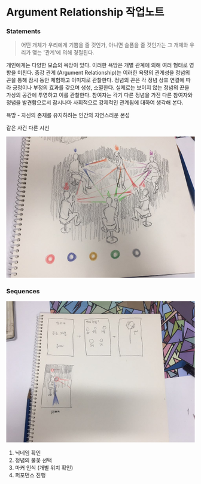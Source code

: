 # Argument Relationship 작업노트 

### Statements 

> 어떤 개체가 우리에게 기쁨을 줄 것인가, 아니면 슬픔을 줄 것인가는 그 개체와 우리가 맺는 '관계'에 의해 경절된다.

개인에게는 다양한 모습의 욕망이 있다. 이러한 욕망은 개별 관계에 의해 여러 형태로 영향을 미친다. 증강 관계 (Argument Relationship)는 이러한 욕망의 관계성을 정념의 끈을 통해 잠시 동안 체험하고 이미지로 관찰한다. 정념의 끈은 각 정념 상호 연결에 따라 긍정이나 부정의 효과를 갖으며 생성, 소멸한다. 실제로는 보이지 않는 정념의 끈을 가상의 공간에 투영하고 이를 관찰한다. 참여자는 각기 다른 정념을 가진 다른 참여자와 정념을 발견함으로서 잠시나마 사회적으로 강제적인 관계됨에 대하여 생각해 본다. 

욕망 - 자신의 존재를 유지하려는 인간의 자연스러운 본성

같은 사건 다른 시선

![](/images/2018/03/ar001.jpg)

### Sequences

![](/images/2018/03/ar002.jpg)

1. 닉네임 확인
2. 정념의 불꽃 선택
3. 마커 인식 (개별 위치 확인)
4. 퍼포먼스 진행


